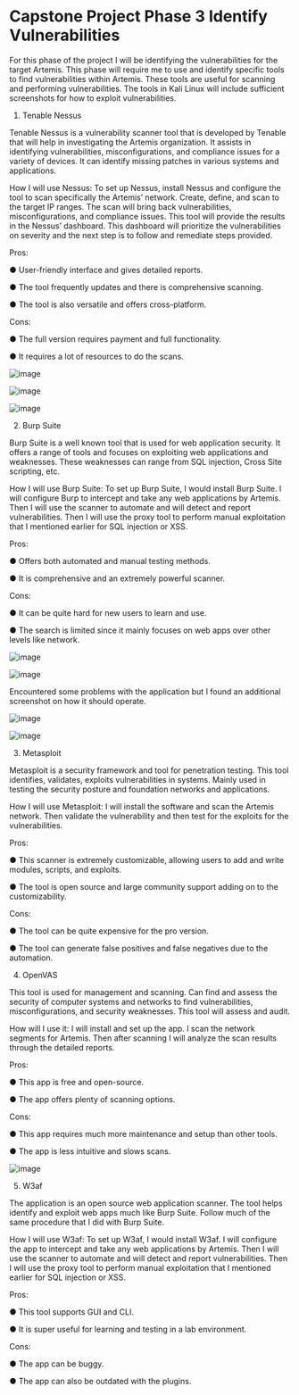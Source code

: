 # Capstone Project Phase 3 Identify Vulnerabilities

For this phase of the project I will be identifying the vulnerabilities for the target Artemis. This phase will require me to use and identify specific tools to find vulnerabilities within Artemis. These tools are useful for scanning and performing vulnerabilities. The tools in Kali Linux will include sufficient screenshots for how to exploit vulnerabilities. 

1.	Tenable Nessus

Tenable Nessus is a vulnerability scanner tool that is developed by Tenable that will help in investigating the Artemis organization. It assists in identifying vulnerabilities, misconfigurations, and compliance issues for a variety of devices. It can identify missing patches in various systems and applications.

How I will use Nessus: To set up Nessus, install Nessus and configure the tool to scan specifically the Artemis’ network. Create, define, and scan to the target IP ranges. The scan will bring back vulnerabilities, misconfigurations, and compliance issues. This tool will provide the results in the Nessus’ dashboard. This dashboard will prioritize the vulnerabilities on severity and the next step is to follow and remediate steps provided. 

Pros: 

●	User-friendly interface and gives detailed reports. 

●	The tool frequently updates and there is comprehensive scanning.

●	The tool is also versatile and offers cross-platform.

Cons:

●	The full version requires payment and full functionality.

●	It requires a lot of resources to do the scans. 
	 
![image](https://github.com/user-attachments/assets/52be9746-6b8e-43f9-8c85-249e76090290)
 
![image](https://github.com/user-attachments/assets/7b8d4fbe-71b0-4594-8737-70cb482baefe)

![image](https://github.com/user-attachments/assets/7042ed7e-6dbd-483d-b960-1c1a6b51a21d)


2.	Burp Suite

Burp Suite is a well known tool that is used for web application security. It offers a range of tools and focuses on exploiting web applications and weaknesses. These weaknesses can range from SQL injection, Cross Site scripting, etc. 

How I will use Burp Suite: To set up Burp Suite, I would install Burp Suite. I will configure Burp to intercept and take any web applications by Artemis. Then I will use the scanner to automate and will detect and report vulnerabilities. Then I will use the proxy tool to perform manual exploitation that I mentioned earlier for SQL injection or XSS.

Pros:

●	Offers both automated and manual testing methods.

●	It is comprehensive and an extremely powerful scanner.

Cons:

●	It can be quite hard for new users to learn and use.

●	The search is limited since it mainly focuses on web apps over other levels like network.
 

![image](https://github.com/user-attachments/assets/dbe1074e-c154-475a-ae6f-6d582d3159ea)

![image](https://github.com/user-attachments/assets/bf627c81-4fb6-46cc-9ce9-cbffaea9e6dc)

Encountered some problems with the application but I found an additional screenshot on how it should operate. 
 
![image](https://github.com/user-attachments/assets/58b301b7-e616-4da4-b055-b5b78d9eb4b8)

![image](https://github.com/user-attachments/assets/f4c570de-91fb-48d1-9cdb-1b5fb8241a90)

3.	Metasploit
	
Metasploit is a security framework and tool for penetration testing. This tool identifies, validates, exploits vulnerabilities in systems. Mainly used in testing the security posture and foundation networks and applications. 
	
How I will use Metasploit: I will install the software and scan the Artemis network. Then validate the vulnerability and then test for the exploits for the vulnerabilities. 
	
Pros:

●	This scanner is extremely customizable, allowing users to add and write modules, scripts, and exploits. 

●	The tool is open source and large community support adding on to the customizability. 

Cons:

●	The tool can be quite expensive for the pro version.

●	The tool can generate false positives and false negatives due to the automation. 

4.	OpenVAS

This tool is used for management and scanning. Can find and assess the security of computer systems and networks to find vulnerabilities, misconfigurations, and security weaknesses. This tool will assess and audit.

How will I use it: I will install and set up the app. I scan the network segments for Artemis. Then after scanning I will analyze the scan results through the detailed reports. 

Pros:

●	This app is free and open-source.

●	The app offers plenty of scanning options. 

Cons:

●	This app requires much more maintenance and setup than other tools.

●	The app is less intuitive and slows scans.

![image](https://github.com/user-attachments/assets/64a8fbf5-dce6-4971-8dce-782ee579583c)

5.	W3af

The application is an open source web application scanner. The tool helps identify and exploit web apps much like Burp Suite. Follow much of the same procedure that I did with Burp Suite. 

How I will use W3af: To set up W3af, I would install W3af. I will configure the app to intercept and take any web applications by Artemis. Then I will use the scanner to automate and will detect and report vulnerabilities. Then I will use the proxy tool to perform manual exploitation that I mentioned earlier for SQL injection or XSS.

Pros:

●	This tool supports GUI and CLI. 

●	It is super useful for learning and testing in a lab environment. 

Cons:

●	The app can be buggy.

●	The app can also be outdated with the plugins. 
